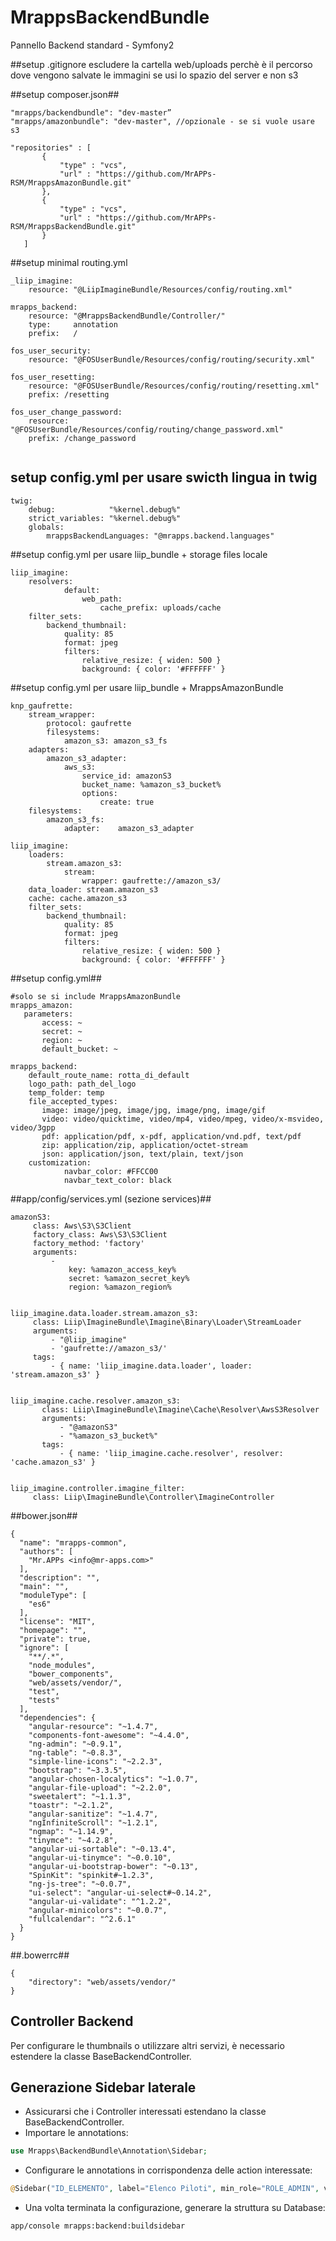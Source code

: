 # MrappsBackendBundle
Pannello Backend standard - Symfony2

##setup .gitignore
escludere la cartella web/uploads perchè è il percorso dove vengono salvate le immagini se usi lo spazio del server e non s3

##setup composer.json##

```
"mrapps/backendbundle": "dev-master”
"mrapps/amazonbundle": "dev-master", //opzionale - se si vuole usare s3

"repositories" : [
       {
           "type" : "vcs",
           "url" : "https://github.com/MrAPPs-RSM/MrappsAmazonBundle.git"
       },
       {
           "type" : "vcs",
           "url" : "https://github.com/MrAPPs-RSM/MrappsBackendBundle.git"
       }
   ]
```

##setup minimal routing.yml

```
_liip_imagine:
    resource: "@LiipImagineBundle/Resources/config/routing.xml"
    
mrapps_backend:
    resource: "@MrappsBackendBundle/Controller/"
    type:     annotation
    prefix:   /

fos_user_security:
    resource: "@FOSUserBundle/Resources/config/routing/security.xml"

fos_user_resetting:
    resource: "@FOSUserBundle/Resources/config/routing/resetting.xml"
    prefix: /resetting

fos_user_change_password:
    resource: "@FOSUserBundle/Resources/config/routing/change_password.xml"
    prefix: /change_password
    
```

## setup config.yml per usare swicth lingua in twig

```
twig:
    debug:            "%kernel.debug%"
    strict_variables: "%kernel.debug%"
    globals:
        mrappsBackendLanguages: "@mrapps.backend.languages"
```

##setup config.yml per usare liip_bundle + storage files locale

```
liip_imagine:
    resolvers:
            default:
                web_path:
                    cache_prefix: uploads/cache
    filter_sets:
        backend_thumbnail:
            quality: 85
            format: jpeg
            filters:
                relative_resize: { widen: 500 }
                background: { color: '#FFFFFF' }
```

##setup config.yml per usare liip_bundle + MrappsAmazonBundle

```
knp_gaufrette:
    stream_wrapper:
        protocol: gaufrette
        filesystems:
            amazon_s3: amazon_s3_fs
    adapters:
        amazon_s3_adapter:
            aws_s3:
                service_id: amazonS3
                bucket_name: %amazon_s3_bucket%
                options:
                    create: true
    filesystems:
        amazon_s3_fs:
            adapter:    amazon_s3_adapter
            
liip_imagine:
    loaders:
        stream.amazon_s3:
            stream:
                wrapper: gaufrette://amazon_s3/
    data_loader: stream.amazon_s3
    cache: cache.amazon_s3
    filter_sets:
        backend_thumbnail:
            quality: 85
            format: jpeg
            filters:
                relative_resize: { widen: 500 }
                background: { color: '#FFFFFF' }
```

##setup config.yml##

```
#solo se si include MrappsAmazonBundle
mrapps_amazon:
   parameters:
       access: ~
       secret: ~
       region: ~
       default_bucket: ~
       
mrapps_backend:
    default_route_name: rotta_di_default
    logo_path: path_del_logo
    temp_folder: temp
    file_accepted_types:
       image: image/jpeg, image/jpg, image/png, image/gif
       video: video/quicktime, video/mp4, video/mpeg, video/x-msvideo, video/3gpp
       pdf: application/pdf, x-pdf, application/vnd.pdf, text/pdf
       zip: application/zip, application/octet-stream
       json: application/json, text/plain, text/json
    customization:
            navbar_color: #FFCC00
            navbar_text_color: black
```

##app/config/services.yml (sezione services)##

```
amazonS3:
     class: Aws\S3\S3Client
     factory_class: Aws\S3\S3Client
     factory_method: 'factory'
     arguments:
         -
             key: %amazon_access_key%
             secret: %amazon_secret_key%
             region: %amazon_region%


liip_imagine.data.loader.stream.amazon_s3:
     class: Liip\ImagineBundle\Imagine\Binary\Loader\StreamLoader
     arguments:
         - "@liip_imagine"
         - 'gaufrette://amazon_s3/'
     tags:
         - { name: 'liip_imagine.data.loader', loader: 'stream.amazon_s3' }


liip_imagine.cache.resolver.amazon_s3:
       class: Liip\ImagineBundle\Imagine\Cache\Resolver\AwsS3Resolver
       arguments:
           - "@amazonS3"
           - "%amazon_s3_bucket%"
       tags:
           - { name: 'liip_imagine.cache.resolver', resolver: 'cache.amazon_s3' }


liip_imagine.controller.imagine_filter:
     class: Liip\ImagineBundle\Controller\ImagineController
```

##bower.json##

```
{
  "name": "mrapps-common",
  "authors": [
    "Mr.APPs <info@mr-apps.com>"
  ],
  "description": "",
  "main": "",
  "moduleType": [
    "es6"
  ],
  "license": "MIT",
  "homepage": "",
  "private": true,
  "ignore": [
    "**/.*",
    "node_modules",
    "bower_components",
    "web/assets/vendor/",
    "test",
    "tests"
  ],
  "dependencies": {
    "angular-resource": "~1.4.7",
    "components-font-awesome": "~4.4.0",
    "ng-admin": "~0.9.1",
    "ng-table": "~0.8.3",
    "simple-line-icons": "~2.2.3",
    "bootstrap": "~3.3.5",
    "angular-chosen-localytics": "~1.0.7",
    "angular-file-upload": "~2.2.0",
    "sweetalert": "~1.1.3",
    "toastr": "~2.1.2",
    "angular-sanitize": "~1.4.7",
    "ngInfiniteScroll": "~1.2.1",
    "ngmap": "~1.14.9",
    "tinymce": "~4.2.8",
    "angular-ui-sortable": "~0.13.4",
    "angular-ui-tinymce": "~0.0.10",
    "angular-ui-bootstrap-bower": "~0.13",
    "SpinKit": "spinkit#~1.2.3",
    "ng-js-tree": "~0.0.7",
    "ui-select": "angular-ui-select#~0.14.2",
    "angular-ui-validate": "^1.2.2",
    "angular-minicolors": "~0.0.7",
    "fullcalendar": "^2.6.1"
  }
}
```

##.bowerrc##

```
{
    "directory": "web/assets/vendor/"
}
```

## Controller Backend ##
Per configurare le thumbnails o utilizzare altri servizi, è necessario estendere la classe BaseBackendController.

## Generazione Sidebar laterale ##

  - Assicurarsi che i Controller interessati estendano la classe BaseBackendController.
  - Importare le annotations:
```php
use Mrapps\BackendBundle\Annotation\Sidebar;
```
  - Configurare le annotations in corrispondenza delle action interessate:
```php
@Sidebar("ID_ELEMENTO", label="Elenco Piloti", min_role="ROLE_ADMIN", visible=true, weight=3, parent="ID_ELEMENTO_PADRE", icon="icon-layers")
```
  - Una volta terminata la configurazione, generare la struttura su Database:
```!/bin/bash
app/console mrapps:backend:buildsidebar
```
